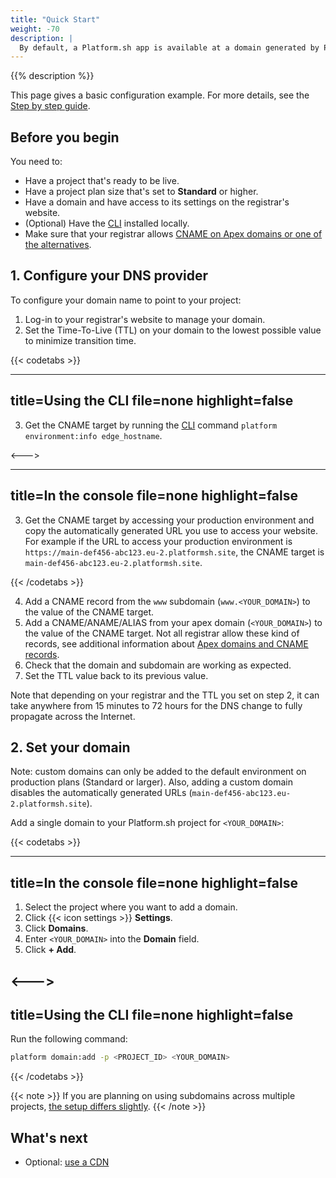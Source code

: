 ```yaml
---
title: "Quick Start"
weight: -70
description: |
  By default, a Platform.sh app is available at a domain generated by Platform.sh. The following resources help you take your application live on your custom domain.
---
```

{{% description %}}

This page gives a basic configuration example.
For more details, see the [Step by step guide](../domains/steps/_index.md).

## Before you begin

You need to:

- Have a project that's ready to be live.
- Have a project plan size that's set to **Standard** or higher.
- Have a domain and have access to its settings on the registrar's website.
- (Optional) Have the [CLI](../development/cli/_index.md) installed locally.
- Make sure that your registrar allows [CNAME on Apex domains or one of the alternatives](/domains/steps/dns.md).

## 1. Configure your DNS provider

To configure your domain name to point to your project:

1. Log-in to your registrar's website to manage your domain.
2. Set the Time-To-Live (TTL) on your domain to the lowest possible value to minimize transition time.

{{< codetabs >}}

---
title=Using the CLI
file=none
highlight=false
---

3. Get the CNAME target by running the [CLI](../development/cli/_index.md) command `platform environment:info edge_hostname`.

<--->

---
title=In the console
file=none
highlight=false
---

3. Get the CNAME target by accessing your production environment and copy the automatically generated URL you use to access your website.
  For example if the URL to access your production environment is `https://main-def456-abc123.eu-2.platformsh.site`, the CNAME target is `main-def456-abc123.eu-2.platformsh.site`.

{{< /codetabs >}}

4. Add a CNAME record from the `www` subdomain (`www.<YOUR_DOMAIN>`) to the value of the CNAME target.
5. Add a CNAME/ANAME/ALIAS from your apex domain (`<YOUR_DOMAIN>`) to the value of the CNAME target.
  Not all registrar allow these kind of records, see additional information about [Apex domains and CNAME records](/domains/steps/dns.md).
6. Check that the domain and subdomain are working as expected.
7. Set the TTL value back to its previous value.

Note that depending on your registrar and the TTL you set on step 2,
it can take anywhere from 15 minutes to 72 hours for the DNS change to fully propagate across the Internet.

## 2. Set your domain

Note: custom domains can only be added to the default environment on production plans (Standard or larger).
Also, adding a custom domain disables the automatically generated URLs (`main-def456-abc123.eu-2.platformsh.site`).

Add a single domain to your Platform.sh project for `<YOUR_DOMAIN>`:

{{< codetabs >}}

---
title=In the console
file=none
highlight=false
---

<!--This is in HTML to get the icon not to break the list. -->
<ol>
  <li>Select the project where you want to add a domain.</li>
  <li>Click {{< icon settings >}} <strong>Settings</strong>.</li>
  <li>Click <strong>Domains</strong>.</li>
  <li>Enter <code>&lt;YOUR_DOMAIN&gt;</code> into the <strong>Domain</strong> field.</li>
  <li>Click <strong>+ Add</strong>.</li>
</ol>

<--->
---
title=Using the CLI
file=none
highlight=false
---

Run the following command:

```bash
platform domain:add -p <PROJECT_ID> <YOUR_DOMAIN>
```

{{< /codetabs >}}

{{< note >}}
If you are planning on using subdomains across multiple projects, [the setup differs slightly](./steps/subdomains.md).
{{< /note >}}

## What's next

- Optional: [use a CDN](../domains/cdn/_index.md)
